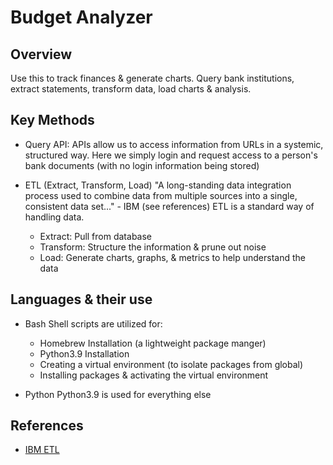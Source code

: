 # Budget Analyzer

## Overview
Use this to track finances & generate charts. Query bank institutions, extract statements, transform data, load charts & analysis.

## Key Methods
* Query API: APIs allow us to access information from URLs in a systemic, structured way. Here we simply login and request access to a person's bank documents (with no login information being stored)

* ETL (Extract, Transform, Load)
"A long-standing data integration process used to combine data from multiple sources into a single, consistent data set..." - IBM (see references)
ETL is a standard way of handling data.
    * Extract:      Pull from database
    * Transform:    Structure the information & prune out noise
    * Load:         Generate charts, graphs, & metrics to help understand the data

## Languages & their use
* Bash
Shell scripts are utilized for:
    * Homebrew Installation (a lightweight package manger)
    * Python3.9 Installation
    * Creating a virtual environment (to isolate packages from global)
    * Installing packages & activating the virtual environment

* Python
Python3.9 is used for everything else
## References
* [IBM ETL](https://www.ibm.com/topics/etl)